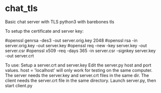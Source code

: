 # chat_tls
Basic chat server with TLS
python3 with barebones tls

To setup the certificate and server key:

#openssl genrsa -des3 -out server.orig.key 2048
#openssl rsa -in server.orig.key -out server.key
#openssl req -new -key server.key -out server.csr
#openssl x509 -req -days 365 -in server.csr -signkey server.key -out server.crt

To use:
Setup a server.crt and server.key
Edit the server.py host and port values. host = 'localhost' will only work for testing on the same computer.
The server needs the server.key and server.crt files in the same dir. The client needs the server.crt file in the same directory. Launch server.py, then start client.py

